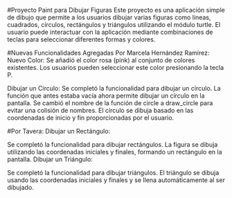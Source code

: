 #Proyecto Paint para Dibujar Figuras
Este proyecto es una aplicación simple de dibujo que permite a los usuarios dibujar varias figuras como líneas, cuadrados, círculos, rectángulos y triángulos utilizando el módulo turtle. El usuario puede interactuar con la aplicación mediante combinaciones de teclas para seleccionar diferentes formas y colores.

#Nuevas Funcionalidades Agregadas
Por Marcela Hernández Ramírez:
Nuevo Color:
Se añadió el color rosa (pink) al conjunto de colores existentes. Los usuarios pueden seleccionar este color presionando la tecla P.

Dibujar un Círculo:
Se completó la funcionalidad para dibujar un círculo. La función que antes estaba vacía ahora permite dibujar un círculo en la pantalla. Se cambió el nombre de la función de circle a draw_circle para evitar una colisión de nombres.
El círculo se dibuja basado en las coordenadas de inicio y fin proporcionadas por el usuario.


#Por Tavera:
Dibujar un Rectángulo:

Se completó la funcionalidad para dibujar rectángulos. La figura se dibuja utilizando las coordenadas iniciales y finales, formando un rectángulo en la pantalla.
Dibujar un Triángulo:

Se completó la funcionalidad para dibujar triángulos. El triángulo se dibuja usando las coordenadas iniciales y finales y se llena automáticamente al ser dibujado.

